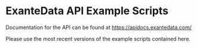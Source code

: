 # ExanteData API Example Scripts

Documentation for the API can be found at https://apidocs.exantedata.com/

Please use the most recent versions of the example scripts contained here.


